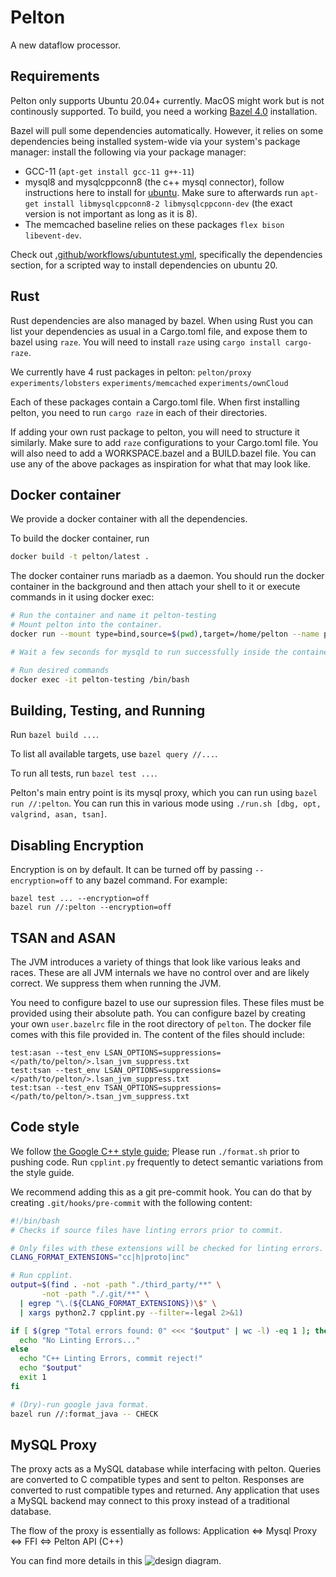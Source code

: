 # Pelton

A new dataflow processor.

## Requirements
Pelton only supports Ubuntu 20.04+ currently. MacOS might work but is not continously supported.
To build, you need a working [Bazel 4.0](https://docs.bazel.build/versions/4.0.0/install.html)
installation.

Bazel will pull some dependencies automatically. However, it relies on some dependencies being
installed system-wide via your system's package manager:
install the following via your package manager:
 * GCC-11 (`apt-get install gcc-11 g++-11`)
 * mysql8 and mysqlcppconn8 (the c++ mysql connector), follow instructions here
   to install for [ubuntu](https://dev.mysql.com/doc/mysql-apt-repo-quick-guide/en/).
   Make sure to afterwards run `apt-get install libmysqlcppconn8-2 libmysqlcppconn-dev` (the
   exact version is not important as long as it is 8).
 * The memcached baseline relies on these packages `flex bison libevent-dev`.

Check out [.github/workflows/ubuntutest.yml](.github/workflows/ubuntutest.yml),
specifically the dependencies section, for a scripted way to install dependencies
on ubuntu 20.

## Rust
Rust dependencies are also managed by bazel. When using Rust you can list your
dependencies as usual in a Cargo.toml file, and expose them to bazel using `raze`.
You will need to install `raze` using `cargo install cargo-raze`.

We currently have 4 rust packages in pelton:
`pelton/proxy`
`experiments/lobsters`
`experiments/memcached`
`experiments/ownCloud`

Each of these packages contain a Cargo.toml file. When first installing pelton,
you need to run `cargo raze` in each of their directories.

If adding your own rust package to pelton, you will need to structure it similarly.
Make sure to add `raze` configurations to your Cargo.toml file. You will also need
to add a WORKSPACE.bazel and a BUILD.bazel file. You can use any of the above packages
as inspiration for what that may look like.

## Docker container
We provide a docker container with all the dependencies.

To build the docker container, run
```bash
docker build -t pelton/latest .
```

The docker container runs mariadb as a daemon. You should run the docker
container in the background and then attach your shell to it or execute commands
in it using docker exec:
```bash
# Run the container and name it pelton-testing
# Mount pelton into the container.
docker run --mount type=bind,source=$(pwd),target=/home/pelton --name pelton-testing -d -p 3306:3306 -p 10001:10001 -t pelton/latest

# Wait a few seconds for mysqld to run successfully inside the container

# Run desired commands
docker exec -it pelton-testing /bin/bash
```

## Building, Testing, and Running
Run `bazel build ...`.

To list all available targets, use `bazel query //...`.

To run all tests, run `bazel test ...`.

Pelton's main entry point is its mysql proxy, which you can run using `bazel run //:pelton`.
You can run this in various mode using `./run.sh [dbg, opt, valgrind, asan, tsan]`.

## Disabling Encryption
Encryption is on by default. It can be turned off by passing `--encryption=off`
to any bazel command. For example:
```
bazel test ... --encryption=off
bazel run //:pelton --encryption=off
```

## TSAN and ASAN
The JVM introduces a variety of things that look like various leaks and races. These are
all JVM internals we have no control over and are likely correct. We suppress them when
running the JVM.

You need to configure bazel to use our supression files. These files must be provided
using their absolute path. You can configure bazel by creating your own `user.bazelrc`
file in the root directory of `pelton`. The docker file comes with this file provided
in. The content of the files should include:
```
test:asan --test_env LSAN_OPTIONS=suppressions=</path/to/pelton/>.lsan_jvm_suppress.txt
test:tsan --test_env LSAN_OPTIONS=suppressions=</path/to/pelton/>.lsan_jvm_suppress.txt
test:tsan --test_env TSAN_OPTIONS=suppressions=</path/to/pelton/>.tsan_jvm_suppress.txt
```

## Code style

We follow [the Google C++ style guide](https://google.github.io/styleguide/cppguide.html);
Please run `./format.sh` prior to pushing code. Run `cpplint.py` frequently to detect
semantic variations from the style guide.

We recommend adding this as a git pre-commit hook. You can do that by creating
`.git/hooks/pre-commit` with the following content:

```bash
#!/bin/bash
# Checks if source files have linting errors prior to commit.

# Only files with these extensions will be checked for linting errors.
CLANG_FORMAT_EXTENSIONS="cc|h|proto|inc"

# Run cpplint.
output=$(find . -not -path "./third_party/**" \
       -not -path "./.git/**" \
  | egrep "\.(${CLANG_FORMAT_EXTENSIONS})\$" \
  | xargs python2.7 cpplint.py --filter=-legal 2>&1)

if [ $(grep "Total errors found: 0" <<< "$output" | wc -l) -eq 1 ]; then
  echo "No Linting Errors..."
else
  echo "C++ Linting Errors, commit reject!"
  echo "$output"
  exit 1
fi

# (Dry)-run google java format.
bazel run //:format_java -- CHECK
```

## MySQL Proxy

The proxy acts as a MySQL database while interfacing with pelton.
Queries are converted to C compatible types and sent to pelton.
Responses are converted to rust compatible types and returned.
Any application that uses a MySQL backend may connect to this proxy instead of a traditional database.

The flow of the proxy is essentially as follows:
Application <=> Mysql Proxy <=> FFI <=> Pelton API (C++)

You can find more details in this
![design diagram](https://user-images.githubusercontent.com/47846691/142964390-7dc575e4-300e-4388-8006-1070fa82ad5d.png).
